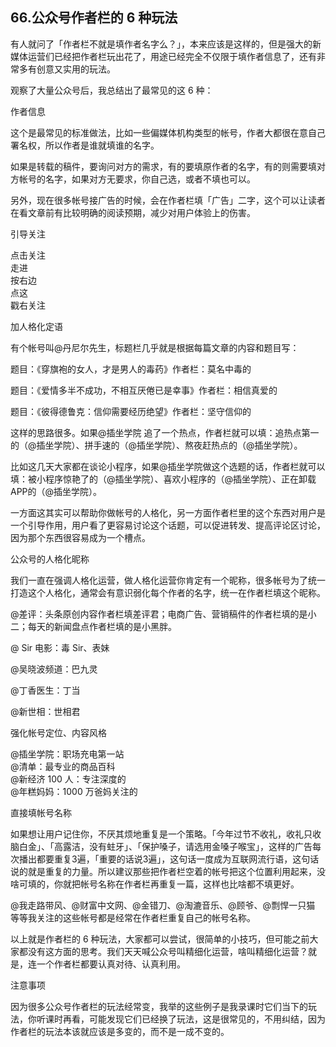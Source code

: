 ## 66.公众号作者栏的 6 种玩法
有人就问了「作者栏不就是填作者名字么？」，本来应该是这样的，但是强大的新媒体运营们已经把作者栏玩出花了，用途已经完全不仅限于填作者信息了，还有非常多有创意又实用的玩法。


观察了大量公众号后，我总结出了最常见的这 6 种： 


作者信息


这个是最常见的标准做法，比如一些偏媒体机构类型的帐号，作者大都很在意自己署名权，所以作者是谁就填谁的名字。


如果是转载的稿件，要询问对方的需求，有的要填原作者的名字，有的则需要填对方帐号的名字，如果对方无要求，你自己选，或者不填也可以。


另外，现在很多帐号接广告的时候，会在作者栏填「广告」二字，这个可以让读者在看文章前有比较明确的阅读预期，减少对用户体验上的伤害。


引导关注


点击关注  
走进  
按右边  
点这  
戳右关注 


加人格化定语


有个帐号叫@丹尼尔先生，标题栏几乎就是根据每篇文章的内容和题目写：


题目：《穿旗袍的女人，才是男人的毒药》作者栏：莫名中毒的


题目：《爱情多半不成功，不相互厌倦已是幸事》作者栏：相信真爱的


题目：《彼得德鲁克：信仰需要经历绝望》作者栏：坚守信仰的


这样的思路很多。如果@插坐学院 追了一个热点，作者栏就可以填：追热点第一的（@插坐学院）、拼手速的（@插坐学院）、熬夜赶热点的（@插坐学院）。


比如这几天大家都在谈论小程序，如果@插坐学院做这个选题的话，作者栏就可以填：被小程序惊艳了的（@插坐学院）、喜欢小程序的（@插坐学院）、正在卸载APP的（@插坐学院）。


一方面这其实可以帮助你做帐号的人格化，另一方面作者栏里的这个东西对用户是一个引导作用，用户看了更容易讨论这个话题，可以促进转发、提高评论区讨论，因为那个东西很容易成为一个槽点。


公众号的人格化昵称 


我们一直在强调人格化运营，做人格化运营你肯定有一个昵称，很多帐号为了统一打造这个人格化，通常会有意识弱化每个作者的名字，统一在作者栏填这个昵称。


@差评：头条原创内容作者栏填差评君；电商广告、营销稿件的作者栏填的是小二；每天的新闻盘点作者栏填的是小黑胖。


@ Sir 电影：毒 Sir、表妹


@吴晓波频道：巴九灵


@丁香医生：丁当


@新世相：世相君


强化帐号定位、内容风格


@插坐学院：职场充电第一站  
@清单：最专业的商品百科  
@新经济 100 人：专注深度的  
@年糕妈妈：1000 万爸妈关注的 


直接填帐号名称


如果想让用户记住你，不厌其烦地重复是一个策略。「今年过节不收礼，收礼只收脑白金」、「高露洁，没有蛀牙」、「保护嗓子，请选用金嗓子喉宝」，这样的广告每次播出都要重复3遍，「重要的话说3遍」，这句话一度成为互联网流行语，这句话说的就是重复的力量。所以建议那些把作者栏空着的帐号把这个位置利用起来，没啥可填的，你就把帐号名称在作者栏再重复一篇，这样也比啥都不填更好。


@我走路带风、@财富中文网、@金错刀、@淘漉音乐、@顾爷、@剽悍一只猫 等等我关注的这些帐号都是经常在作者栏重复自己的帐号名称。


以上就是作者栏的 6 种玩法，大家都可以尝试，很简单的小技巧，但可能之前大家都没有这方面的思考。我们天天喊公众号叫精细化运营，啥叫精细化运营？就是，连一个作者栏都要认真对待、认真利用。


注意事项


因为很多公众号作者栏的玩法经常变，我举的这些例子是我录课时它们当下的玩法，你听课时再看，可能发现它们已经换了玩法，这是很常见的，不用纠结，因为作者栏的玩法本该就应该是多变的，而不是一成不变的。

